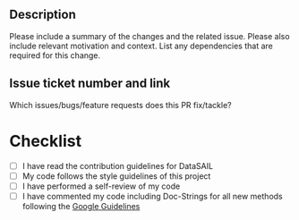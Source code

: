 ## Description

Please include a summary of the changes and the related issue. Please also include relevant motivation and context. 
List any dependencies that are required for this change.

## Issue ticket number and link

Which issues/bugs/feature requests does this PR fix/tackle?

# Checklist

- [ ] I have read the contribution guidelines for DataSAIL
- [ ] My code follows the style guidelines of this project
- [ ] I have performed a self-review of my code
- [ ] I have commented my code including Doc-Strings for all new methods following the 
      [Google Guidelines](https://github.com/google/styleguide/blob/gh-pages/pyguide.md#38-comments-and-docstrings)
